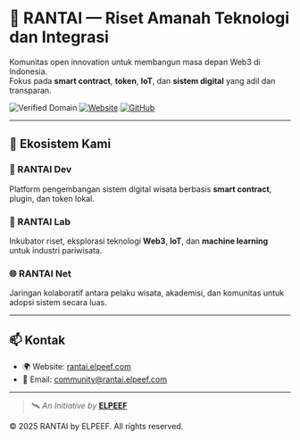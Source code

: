 # 🧬 RANTAI — Riset Amanah Teknologi dan Integrasi

Komunitas open innovation untuk membangun masa depan Web3 di Indonesia.  
Fokus pada **smart contract**, **token**, **IoT**, dan **sistem digital** yang adil dan transparan.

![Verified Domain](https://img.shields.io/badge/Domain-Verified-brightgreen)
[![Website](https://img.shields.io/badge/Website-rantai.elpeef.com-blue)](https://rantai.elpeef.com)
[![GitHub](https://img.shields.io/badge/GitHub-@RANTAI--com-black)](https://github.com/RANTAI-com)

---

## 🌱 Ekosistem Kami

### 🔧 RANTAI Dev
Platform pengembangan sistem digital wisata berbasis **smart contract**, plugin, dan token lokal.

### 🧪 RANTAI Lab
Inkubator riset, eksplorasi teknologi **Web3**, **IoT**, dan **machine learning** untuk industri pariwisata.

### 🌐 RANTAI Net
Jaringan kolaboratif antara pelaku wisata, akademisi, dan komunitas untuk adopsi sistem secara luas.

---

## 📫 Kontak
- 🌍 Website: [rantai.elpeef.com](https://rantai.elpeef.com)
- 📧 Email: [community@rantai.elpeef.com](mailto:community@rantai.elpeef.com)

---

> 🛰️ *An Initiative by* **[ELPEEF](https://github.com/ELPEEF)**

© 2025 RANTAI by ELPEEF. All rights reserved.
